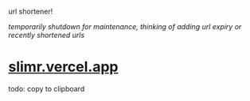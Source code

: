 url shortener!

*temporarily shutdown for maintenance, thinking of adding url expiry or recently shortened urls*
# [slimr.vercel.app](https://slimr.vercel.app)

todo: copy to clipboard
